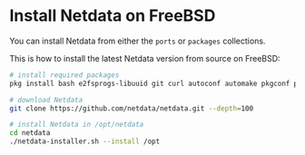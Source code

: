 <!--
---
title: "Install Netdata on FreeBSD"
custom_edit_url: https://github.com/netdata/netdata/edit/master/packaging/installer/methods/freebsd.md
---
-->

# Install Netdata on FreeBSD

You can install Netdata from either the `ports` or `packages` collections.

This is how to install the latest Netdata version from source on FreeBSD:

```sh
# install required packages
pkg install bash e2fsprogs-libuuid git curl autoconf automake pkgconf pidof Judy liblz4 libuv json-c cmake

# download Netdata
git clone https://github.com/netdata/netdata.git --depth=100

# install Netdata in /opt/netdata
cd netdata
./netdata-installer.sh --install /opt
```
